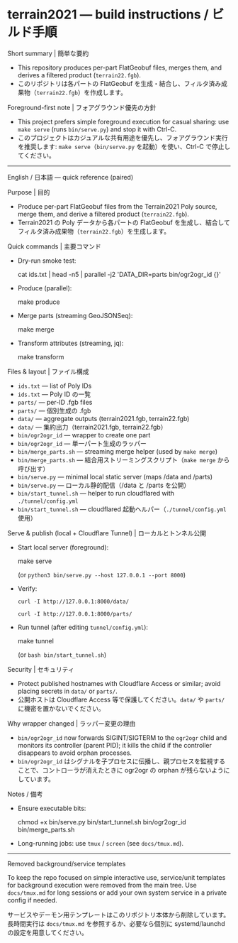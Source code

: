 # terrain2021 — build instructions / ビルド手順

Short summary | 簡単な要約

- This repository produces per-part FlatGeobuf files, merges them, and derives a filtered product (`terrain22.fgb`).
- このリポジトリは各パートの FlatGeobuf を生成・結合し、フィルタ済み成果物（`terrain22.fgb`）を作成します。

Foreground-first note | フォアグラウンド優先の方針

- This project prefers simple foreground execution for casual sharing: use `make serve` (runs `bin/serve.py`) and stop it with Ctrl-C.
- このプロジェクトはカジュアルな共有用途を優先し、フォアグラウンド実行を推奨します: `make serve`（`bin/serve.py` を起動）を使い、Ctrl-C で停止してください。

----

English / 日本語 — quick reference (paired)

Purpose | 目的

- Produce per-part FlatGeobuf files from the Terrain2021 Poly source, merge them, and derive a filtered product (`terrain22.fgb`).
- Terrain2021 の Poly データから各パートの FlatGeobuf を生成し、結合してフィルタ済み成果物（`terrain22.fgb`）を生成します。

Quick commands | 主要コマンド

- Dry-run smoke test:

  cat ids.txt | head -n5 | parallel -j2 'DATA_DIR=parts bin/ogr2ogr_id {}'

- Produce (parallel):

  make produce

- Merge parts (streaming GeoJSONSeq):

  make merge

- Transform attributes (streaming, jq):

  make transform

Files & layout | ファイル構成

- `ids.txt` — list of Poly IDs  
- `ids.txt` — Poly ID の一覧
- `parts/` — per-ID .fgb files  
- `parts/` — 個別生成の .fgb
- `data/` — aggregate outputs (terrain2021.fgb, terrain22.fgb)  
- `data/` — 集約出力（terrain2021.fgb, terrain22.fgb）
- `bin/ogr2ogr_id` — wrapper to create one part  
- `bin/ogr2ogr_id` — 単一パート生成のラッパー
- `bin/merge_parts.sh` — streaming merge helper (used by `make merge`)  
- `bin/merge_parts.sh` — 結合用ストリーミングスクリプト（`make merge` から呼び出す）
- `bin/serve.py` — minimal local static server (maps /data and /parts)  
- `bin/serve.py` — ローカル静的配信（/data と /parts を公開）
- `bin/start_tunnel.sh` — helper to run cloudflared with `./tunnel/config.yml`  
- `bin/start_tunnel.sh` — cloudflared 起動ヘルパー（`./tunnel/config.yml` 使用）

Serve & publish (local + Cloudflare Tunnel) | ローカルとトンネル公開

- Start local server (foreground):

  make serve

  (or `python3 bin/serve.py --host 127.0.0.1 --port 8000`)

- Verify:

  `curl -I http://127.0.0.1:8000/data/`

  `curl -I http://127.0.0.1:8000/parts/`

- Run tunnel (after editing `tunnel/config.yml`):

  make tunnel

  (or `bash bin/start_tunnel.sh`)

Security | セキュリティ

- Protect published hostnames with Cloudflare Access or similar; avoid placing secrets in `data/` or `parts/`.
- 公開ホストは Cloudflare Access 等で保護してください。`data/` や `parts/` に機密を置かないでください。

Why wrapper changed | ラッパー変更の理由

- `bin/ogr2ogr_id` now forwards SIGINT/SIGTERM to the `ogr2ogr` child and monitors its controller (parent PID); it kills the child if the controller disappears to avoid orphan processes.
- `bin/ogr2ogr_id` はシグナルを子プロセスに伝播し、親プロセスを監視することで、コントローラが消えたときに ogr2ogr の orphan が残らないようにしています。

Notes / 備考

- Ensure executable bits:

  chmod +x bin/serve.py bin/start_tunnel.sh bin/ogr2ogr_id bin/merge_parts.sh

- Long-running jobs: use `tmux` / `screen` (see `docs/tmux.md`).

----

Removed background/service templates

To keep the repo focused on simple interactive use, service/unit templates for background execution were removed from the main tree. Use `docs/tmux.md` for long sessions or add your own system service in a private config if needed.

サービスやデーモン用テンプレートはこのリポジトリ本体から削除しています。長時間実行は `docs/tmux.md` を参照するか、必要なら個別に systemd/launchd の設定を用意してください。


